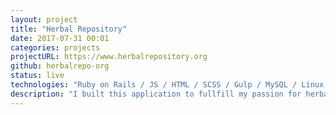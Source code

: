 ```yaml
---
layout: project
title: "Herbal Repository"
date: 2017-07-31 00:01
categories: projects
projectURL: https://www.herbalrepository.org
github: herbalrepo-org
status: live
technologies: "Ruby on Rails / JS / HTML / SCSS / Gulp / MySQL / Linux / Ps / Ai"
description: "I built this application to fullfill my passion for herbal medicines. It’s a little informationally bare at the moment but is nonetheless an excellent example of my abilities beyond just the front-end."
---
```

